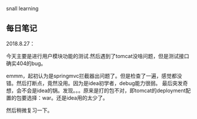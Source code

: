 snall learning
## 每日笔记

2018.8.27：

今天主要是进行用户模块功能的测试.然后遇到了tomcat没啥问题，但是测试接口确实404的bug。

emmm，起初认为是springmvc拦截器出问题了。但是检查了一遍，感觉都没错。然后打断点，竟然没用。因为是idea初学者，debug能力很弱。
最后突发奇想，会不会是idea的锅。发现。。。原来是打的包不对，即tomcat的deployment配置的包要选择：war。还是idea用的太少了。

然后稍微复习一下。